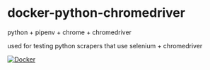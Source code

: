 # docker-python-chromedriver

python + pipenv + chrome + chromedriver

used for testing python scrapers that use selenium + chromedriver

[![Docker](https://github.com/kmmiles/docker-python-chromedriver/actions/workflows/docker-publish.yml/badge.svg)](https://github.com/kmmiles/docker-python-chromedriver/actions/workflows/docker-publish.yml)
